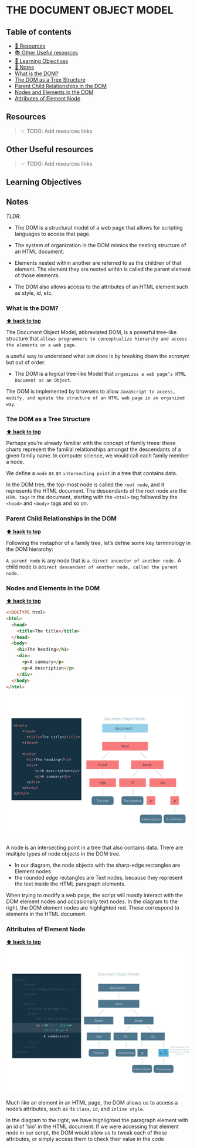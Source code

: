 # THE DOCUMENT OBJECT MODEL

## Table of contents

- [📖 Resources](#resources)
- [📚 Other Useful resources](#other-useful-resources)
- [🎯 Learning Objectives](#learning-objectives)
- [📝 Notes](#notes)
- [What is the DOM?](#what-is-the-dom)
- [The DOM as a Tree Structure](#the-dom-as-a-tree-structure)
- [Parent Child Relationships in the DOM](#parent-child-relationships-in-the-dom)
- [Nodes and Elements in the DOM](#nodes-and-elements-in-the-dom)
- [Attributes of Element Node](#attributes-of-element-node)

## Resources

> ☞ TODO: Add resources links

## Other Useful resources

> ☞ TODO: Add resources links

## Learning Objectives

## Notes

_TLDR_:

- The DOM is a structural model of a web page that allows for scripting languages to access that page.

- The system of organization in the DOM mimics the nesting structure of an HTML document.

- Elements nested within another are referred to as the children of that element. The element they are nested within is called the parent element of those elements.

- The DOM also allows access to the attributes of an HTML element such as style, id, etc.

### What is the DOM?

**[⬆ back to top](#table-of-contents)**

The Document Object Model, abbreviated DOM, is a powerful tree-like structure that `allows programmers to conceptualize hierarchy and access the elements on a web page`.

a useful way to understand what `DOM` does is by breaking down the acronym but out of order:

- The DOM is a logical tree-like Model that `organizes a web page’s HTML Document as an Object`.

The DOM is implemented by browsers to allow `JavaScript to access, modify, and update the structure of an HTML web page in an organized way`.

### The DOM as a Tree Structure

**[⬆ back to top](#table-of-contents)**

Perhaps you’re already familiar with the concept of family trees: these charts represent the familial relationships amongst the descendants of a given family name.
In computer science, we would call each family member a node.

We define a `node` as an `intersecting point` in a tree that contains data.

In the DOM tree, the top-most node is called the `root node`, and it represents the HTML document. The descendants of the root node are the `HTML tags` in the document, starting with the `<html>` tag followed by the `<head>` and `<body>` tags and so on.

### Parent Child Relationships in the DOM

**[⬆ back to top](#table-of-contents)**

Following the metaphor of a family tree, let’s define some key terminology in the DOM hierarchy:

`A parent node` is any node that is `a direct ancestor of another node.`
A child node is a`direct descendant of another node, called the parent node.`

### Nodes and Elements in the DOM

**[⬆ back to top](#table-of-contents)**

```html
<!DOCTYPE html>
<html>
  <head>
    <title>The title</title>
  </head>
  <body>
    <h1>The heading</h1>
    <div>
      <p>A summary</p>
      <p>A description</p>
    </div>
  </body>
</html>
```

![Tree node](/notes/02-language-mastery/assets/domTreeEx4.svg)

A node is an intersecting point in a tree that also contains data.
There are multiple types of node objects in the DOM tree.

- In our diagram, the node objects with the sharp-edge rectangles are Element nodes
- the rounded edge rectangles are Text nodes, because they represent the text inside the HTML paragraph elements.

When trying to modify a web page, the script will mostly interact with the DOM element nodes and occasionally text nodes.
In the diagram to the right, the DOM element nodes are highlighted red. These correspond to elements in the HTML document.

### Attributes of Element Node

**[⬆ back to top](#table-of-contents)**

![Attributes](/notes/02-language-mastery/assets/domTreeattributes.svg)

Much like an element in an HTML page, the DOM allows us to access a node’s attributes, such as its `class`, `id`, and `inline style`.

In the diagram to the right, we have highlighted the paragraph element with an id of 'bio' in the HTML document. If we were accessing that element node in our script, the DOM would allow us to tweak each of those attributes, or simply access them to check their value in the code
